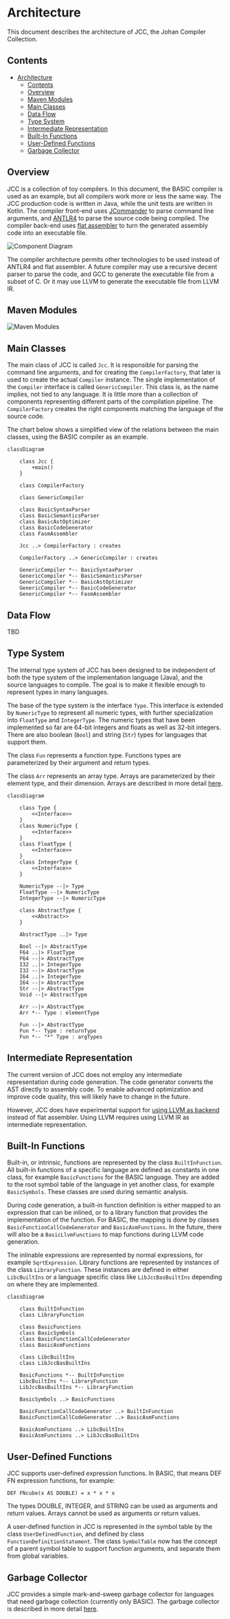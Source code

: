 # Architecture

This document describes the architecture of JCC, the Johan Compiler Collection.


## Contents

<!-- TOC -->
* [Architecture](#architecture)
  * [Contents](#contents)
  * [Overview](#overview)
  * [Maven Modules](#maven-modules)
  * [Main Classes](#main-classes)
  * [Data Flow](#data-flow)
  * [Type System](#type-system)
  * [Intermediate Representation](#intermediate-representation)
  * [Built-In Functions](#built-in-functions)
  * [User-Defined Functions](#user-defined-functions)
  * [Garbage Collector](#garbage-collector)
<!-- TOC -->

## Overview

JCC is a collection of toy compilers. In this document, the BASIC compiler is used as an example, 
but all compilers work more or less the same way. The JCC production code is written in Java, 
while the unit tests are written in Kotlin. The compiler front-end uses 
[JCommander](http://jcommander.org) to parse command line arguments, and 
[ANTLR4](http://www.antlr.org) to parse the source code being compiled. The compiler back-end 
uses [flat assembler](http://flatassembler.net) to turn the generated assembly code into an 
executable file.

![Component Diagram](http://www.plantuml.com/plantuml/proxy?cache=no&src=https://raw.github.com/dykstrom/jcc/master/docs/diagrams/Components.puml)

The compiler architecture permits other technologies to be used instead of ANTLR4 and flat assembler.
A future compiler may use a recursive decent parser to parse the code, and GCC to generate the 
executable file from a subset of C. Or it may use LLVM to generate the executable file from LLVM IR.


## Maven Modules

![Maven Modules](http://www.plantuml.com/plantuml/proxy?cache=no&src=https://raw.github.com/dykstrom/jcc/master/docs/diagrams/Modules.puml)


## Main Classes

The main class of JCC is called `Jcc`. It is responsible for parsing the command line arguments,
and for creating the `CompilerFactory`, that later is used to create the actual `Compiler` instance.
The single implementation of the `Compiler` interface is called `GenericCompiler`. This class is,
as the name implies, not tied to any language. It is little more than a collection of components
representing different parts of the compilation pipeline. The `CompilerFactory` creates the right 
components matching the language of the source code.

The chart below shows a simplified view of the relations between the main classes, using the BASIC
compiler as an example.

```mermaid
classDiagram
    
    class Jcc {
        +main()    
    }

    class CompilerFactory

    class GenericCompiler

    class BasicSyntaxParser
    class BasicSemanticsParser
    class BasicAstOptimizer
    class BasicCodeGenerator
    class FasmAssembler

    Jcc ..> CompilerFactory : creates
    
    CompilerFactory ..> GenericCompiler : creates

    GenericCompiler *-- BasicSyntaxParser
    GenericCompiler *-- BasicSemanticsParser
    GenericCompiler *-- BasicAstOptimizer
    GenericCompiler *-- BasicCodeGenerator
    GenericCompiler *-- FasmAssembler
```


## Data Flow

TBD


## Type System

The internal type system of JCC has been designed to be independent of both the type system of
the implementation language (Java), and the source languages to compile. The goal is to make it
flexible enough to represent types in many languages.

The base of the type system is the interface `Type`. This interface is extended by `NumericType`
to represent all numeric types, with further specialization into `FloatType` and `IntegerType`. 
The numeric types that have been implemented so far are 64-bit integers and floats as well as 
32-bit integers. There are also boolean (`Bool`) and string (`Str`) types for languages that 
support them.

The class `Fun` represents a function type. Functions types are parameterized by their argument 
and return types.

The class `Arr` represents an array type. Arrays are parameterized by their element type, and their
dimension. Arrays are described in more detail [here](Arrays.md).

```mermaid
classDiagram
    
    class Type {
        <<Interface>>
    }
    class NumericType {
        <<Interface>>
    }
    class FloatType {
        <<Interface>>
    }
    class IntegerType {
        <<Interface>>
    }

    NumericType --|> Type
    FloatType --|> NumericType
    IntegerType --|> NumericType
    
    class AbstractType {
        <<Abstract>>
    }
    
    AbstractType ..|> Type
    
    Bool --|> AbstractType
    F64 ..|> FloatType
    F64 --|> AbstractType
    I32 ..|> IntegerType
    I32 --|> AbstractType
    I64 ..|> IntegerType
    I64 --|> AbstractType
    Str --|> AbstractType
    Void --|> AbstractType
    
    Arr --|> AbstractType
    Arr *-- Type : elementType
    
    Fun --|> AbstractType
    Fun *-- Type : returnType
    Fun *-- "*" Type : argTypes
```


## Intermediate Representation

The current version of JCC does not employ any intermediate representation during code generation.
The code generator converts the AST directly to assembly code. To enable advanced optimization and
improve code quality, this will likely have to change in the future.

However, JCC does have experimental support for [using LLVM as backend](LLVM.md) instead of flat assembler.
Using LLVM requires using LLVM IR as intermediate representation.


## Built-In Functions

Built-in, or intrinsic, functions are represented by the class `BuiltInFunction`. All built-in
functions of a specific language are defined as constants in one class, for example `BasicFunctions`
for the BASIC language. They are added to the root symbol table of the language in yet another
class, for example `BasicSymbols`. These classes are used during semantic analysis.

During code generation, a built-in function definition is either mapped to an expression that
can be inlined, or to a library function that provides the implementation of the function. For
BASIC, the mapping is done by classes `BasicFunctionCallCodeGenerator` and `BasicAsmFunctions`.
In the future, there will also be a `BasicLlvmFunctions` to map functions during LLVM code 
generation.

The inlinable expressions are represented by normal expressions, for example `SqrtExpression`.
Library functions are represented by instances of the class `LibraryFunction`. These instances 
are defined in either `LibcBuiltIns` or a language specific class like `LibJccBasBuiltIns` 
depending on where they are implemented.

```mermaid
classDiagram
    
    class BuiltInFunction
    class LibraryFunction

    class BasicFunctions
    class BasicSymbols
    class BasicFunctionCallCodeGenerator
    class BasicAsmFunctions

    class LibcBuiltIns
    class LibJccBasBuiltIns

    BasicFunctions *-- BuiltInFunction
    LibcBuiltIns *-- LibraryFunction
    LibJccBasBuiltIns *-- LibraryFunction
    
    BasicSymbols ..> BasicFunctions

    BasicFunctionCallCodeGenerator ..> BuiltInFunction
    BasicFunctionCallCodeGenerator ..> BasicAsmFunctions
    
    BasicAsmFunctions ..> LibcBuiltIns
    BasicAsmFunctions ..> LibJccBasBuiltIns
```


## User-Defined Functions

JCC supports user-defined expression functions. In BASIC, that means DEF FN expression functions,
for example:

```BASIC
DEF FNcube(x AS DOUBLE) = x * x * x
```

The types DOUBLE, INTEGER, and STRING can be used as arguments and return values. Arrays cannot 
be used as arguments or return values.

A user-defined function in JCC is represented in the symbol table by the class `UserDefinedFunction`,
and defined by class `FunctionDefinitionStatement`. The class `SymbolTable` now has the concept of 
a parent symbol table to support function arguments, and separate them from global variables.


## Garbage Collector

JCC provides a simple mark-and-sweep garbage collector for languages that need garbage collection
(currently only BASIC). The garbage collector is described in more detail [here](GarbageCollector.md).
